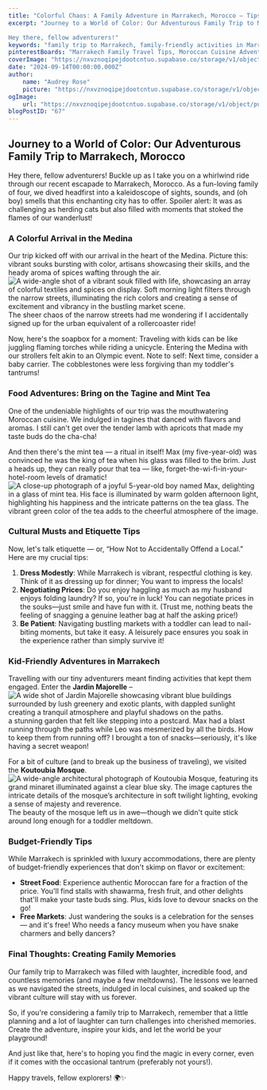 ```yaml
---
title: "Colorful Chaos: A Family Adventure in Marrakech, Morocco – Tips, Eats, and Must-See Spots!"
excerpt: "Journey to a World of Color: Our Adventurous Family Trip to Marrakech, Morocco

Hey there, fellow adventurers!"
keywords: "family trip to Marrakech, family-friendly activities in Marrakech, kid-friendly things to do in Marrakech, best restaurants for families in Marrakech, Marrakech travel tips with kids, cultural etiquette in Marrakech, navigating Marrakech with toddlers, budget travel in Marrakech, street food in Marrakech, exploring Medina with children, family adventures in Morocco, visiting Jardin Majorelle with kids, tips for haggling in Marrakech, Moroccan cuisine for families, traveling to Morocco with young children, family-friendly accommodations in Marrakech, things to do in Marrakech with kids, Moroccan mint tea experience, Koutoubia Mosque visit with family, family travel in Morocco"
pinterestBoards: "Marrakech Family Travel Tips, Moroccan Cuisine Adventures, Family Travel Inspiration, Colorful Destinations"
coverImage: "https://nxvznoqipejdootcntuo.supabase.co/storage/v1/object/public/travel-blog-images/image_67_0.png"
date: "2024-09-14T00:00:00.000Z"
author:
    name: "Audrey Rose"
    picture: "https://nxvznoqipejdootcntuo.supabase.co/storage/v1/object/public/character-reference/audrey_avatar_square.png?t=2024-12-21T13%3A26%3A30.307Z"
ogImage:
    url: "https://nxvznoqipejdootcntuo.supabase.co/storage/v1/object/public/travel-blog-images/image_67_0.png"
blogPostID: "67"
---
```

    

## Journey to a World of Color: Our Adventurous Family Trip to Marrakech, Morocco

Hey there, fellow adventurers! Buckle up as I take you on a whirlwind ride through our recent escapade to Marrakech, Morocco. As a fun-loving family of four, we dived headfirst into a kaleidoscope of sights, sounds, and (oh boy) smells that this enchanting city has to offer. Spoiler alert: It was as challenging as herding cats but also filled with moments that stoked the flames of our wanderlust!

### A Colorful Arrival in the Medina

Our trip kicked off with our arrival in the heart of the Medina. Picture this: vibrant souks bursting with color, artisans showcasing their skills, and the heady aroma of spices wafting through the air. ![A wide-angle shot of a vibrant souk filled with life, showcasing an array of colorful textiles and spices on display. Soft morning light filters through the narrow streets, illuminating the rich colors and creating a sense of excitement and vibrancy in the bustling market scene.](https://nxvznoqipejdootcntuo.supabase.co/storage/v1/object/public/travel-blog-images/image_67_0.png) The sheer chaos of the narrow streets had me wondering if I accidentally signed up for the urban equivalent of a rollercoaster ride!

Now, here's the soapbox for a moment: Traveling with kids can be like juggling flaming torches while riding a unicycle. Entering the Medina with our strollers felt akin to an Olympic event. Note to self: Next time, consider a baby carrier. The cobblestones were less forgiving than my toddler's tantrums!

### Food Adventures: Bring on the Tagine and Mint Tea

One of the undeniable highlights of our trip was the mouthwatering Moroccan cuisine. We indulged in tagines that danced with flavors and aromas. I still can't get over the tender lamb with apricots that made my taste buds do the cha-cha! 

And then there's the mint tea — a ritual in itself! Max (my five-year-old) was convinced he was the king of tea when his glass was filled to the brim. Just a heads up, they can really pour that tea — like, forget-the-wi-fi-in-your-hotel-room levels of dramatic! ![A close-up photograph of a joyful 5-year-old boy named Max, delighting in a glass of mint tea. His face is illuminated by warm golden afternoon light, highlighting his happiness and the intricate patterns on the tea glass. The vibrant green color of the tea adds to the cheerful atmosphere of the image.](https://nxvznoqipejdootcntuo.supabase.co/storage/v1/object/public/travel-blog-images/image_67_1.png)

### Cultural Musts and Etiquette Tips

Now, let's talk etiquette — or, “How Not to Accidentally Offend a Local.” Here are my crucial tips:

1. **Dress Modestly**: While Marrakech is vibrant, respectful clothing is key. Think of it as dressing up for dinner; You want to impress the locals!
2. **Negotiating Prices**: Do you enjoy haggling as much as my husband enjoys folding laundry? If so, you're in luck! You can negotiate prices in the souks—just smile and have fun with it. (Trust me, nothing beats the feeling of snagging a genuine leather bag at half the asking price!)
3. **Be Patient**: Navigating bustling markets with a toddler can lead to nail-biting moments, but take it easy. A leisurely pace ensures you soak in the experience rather than simply survive it!

### Kid-Friendly Adventures in Marrakech

Travelling with our tiny adventurers meant finding activities that kept them engaged. Enter the **Jardin Majorelle** – ![A wide shot of Jardin Majorelle showcasing vibrant blue buildings surrounded by lush greenery and exotic plants, with dappled sunlight creating a tranquil atmosphere and playful shadows on the paths.](https://nxvznoqipejdootcntuo.supabase.co/storage/v1/object/public/travel-blog-images/image_67_2.png) a stunning garden that felt like stepping into a postcard. Max had a blast running through the paths while Leo was mesmerized by all the birds. How to keep them from running off? I brought a ton of snacks—seriously, it's like having a secret weapon!

For a bit of culture (and to break up the business of traveling), we visited the **Koutoubia Mosque**. ![A wide-angle architectural photograph of Koutoubia Mosque, featuring its grand minaret illuminated against a clear blue sky. The image captures the intricate details of the mosque’s architecture in soft twilight lighting, evoking a sense of majesty and reverence.](https://nxvznoqipejdootcntuo.supabase.co/storage/v1/object/public/travel-blog-images/image_67_3.png) The beauty of the mosque left us in awe—though we didn't quite stick around long enough for a toddler meltdown.

### Budget-Friendly Tips

While Marrakech is sprinkled with luxury accommodations, there are plenty of budget-friendly experiences that don't skimp on flavor or excitement:

- **Street Food**: Experience authentic Moroccan fare for a fraction of the price. You'll find stalls with shawarma, fresh fruit, and other delights that'll make your taste buds sing. Plus, kids love to devour snacks on the go!
- **Free Markets**: Just wandering the souks is a celebration for the senses — and it's free! Who needs a fancy museum when you have snake charmers and belly dancers?
  
### Final Thoughts: Creating Family Memories 

Our family trip to Marrakech was filled with laughter, incredible food, and countless memories (and maybe a few meltdowns). The lessons we learned as we navigated the streets, indulged in local cuisines, and soaked up the vibrant culture will stay with us forever.

So, if you're considering a family trip to Marrakech, remember that a little planning and a lot of laughter can turn challenges into cherished memories. Create the adventure, inspire your kids, and let the world be your playground! 

And just like that, here's to hoping you find the magic in every corner, even if it comes with the occasional tantrum (preferably not yours!).

Happy travels, fellow explorers! 🌍✨